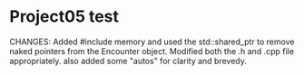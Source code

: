 # Project05 test

CHANGES: 
Added #include memory and used the std::shared_ptr to remove naked pointers from
the Encounter object.  Modified both the .h and .cpp file appropriately.
also added some "autos" for clarity and brevedy.